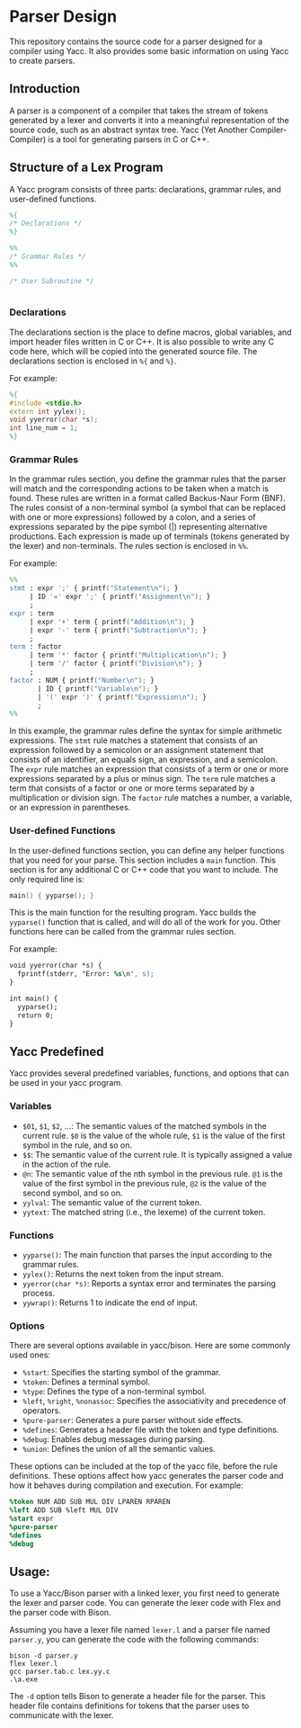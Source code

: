# Parser Design
This repository contains the source code for a parser designed for a compiler using Yacc. It also provides some basic information on using Yacc to create parsers.

## Introduction
A parser is a component of a compiler that takes the stream of tokens generated by a lexer and converts it into a meaningful representation of the source code, such as an abstract syntax tree. Yacc (Yet Another Compiler-Compiler) is a tool for generating parsers in C or C++.

## Structure of a Lex Program

A Yacc program consists of three parts: declarations, grammar rules, and user-defined functions.
```yacc
%{
/* Declarations */
%}

%%
/* Grammar Rules */
%%

/* User Subroutine */
 
```

### Declarations

The declarations section is the place to define macros, global variables, and import header files written in C or C++. It is also possible to write any C code here, which will be copied into the generated source file. The declarations section is enclosed in `%{` and `%}`.

For example:
```yacc
%{
#include <stdio.h>
extern int yylex();
void yyerror(char *s);
int line_num = 1;
%}
```

### Grammar Rules
In the grammar rules section,  you define the grammar rules that the parser will match and the corresponding actions to be taken when a match is found. These rules are written in a format called Backus-Naur Form (BNF). The rules consist of a non-terminal symbol (a symbol that can be replaced with one or more expressions) followed by a colon, and a series of expressions separated by the pipe symbol (|) representing alternative productions. Each expression is made up of terminals (tokens generated by the lexer) and non-terminals. The rules section is enclosed in `%%`.

For example:
```yacc
%%
stmt : expr ';' { printf("Statement\n"); }
     | ID '=' expr ';' { printf("Assignment\n"); }
     ;
expr : term
     | expr '+' term { printf("Addition\n"); }
     | expr '-' term { printf("Subtraction\n"); }
     ;
term : factor
     | term '*' factor { printf("Multiplication\n"); }
     | term '/' factor { printf("Division\n"); }
     ;
factor : NUM { printf("Number\n"); }
       | ID { printf("Variable\n"); }
       | '(' expr ')' { printf("Expression\n"); }
       ;
%%
```

In this example, the grammar rules define the syntax for simple arithmetic expressions. The `stmt` rule matches a statement that consists of an expression followed by a semicolon or an assignment statement that consists of an identifier, an equals sign, an expression, and a semicolon. 
The `expr` rule matches an expression that consists of a term or one or more expressions separated by a plus or minus sign. 
The `term` rule matches a term that consists of a factor or one or more terms separated by a multiplication or division sign.
The `factor` rule matches a number, a variable, or an expression in parentheses.

### User-defined Functions

In the user-defined functions section, you can define any helper functions that you need for your parse. This section includes a `main` function. This section is for any additional C or C++ code that you want to include. The only required line is:
```c
main() { yyparse(); }
```
This is the main function for the resulting program. Yacc builds the `yyparse()` function that is called, and will do all of the work for you. Other functions here can be called from the grammar rules section.

For example:
```yacc
void yyerror(char *s) {
  fprintf(stderr, "Error: %s\n", s);
}

int main() {
  yyparse();
  return 0;
}
```


## Yacc Predefined

Yacc provides several predefined variables, functions, and options that can be used in your yacc program.

### Variables

- `$01`, `$1`, `$2`, ...: The semantic values of the matched symbols in the current rule. `$0` is the value of the whole rule, `$1` is the value of the first symbol in the rule, and so on.
- `$$`: The semantic value of the current rule. It is typically assigned a value in the action of the rule.
- `@n`:  The semantic value of the nth symbol in the previous rule. `@1` is the value of the first symbol in the previous rule, `@2` is the value of the second symbol, and so on.
- `yylval`: The semantic value of the current token.
- `yytext`: The matched string (i.e., the lexeme) of the current token.

### Functions

- `yyparse()`: The main function that parses the input according to the grammar rules.
- `yylex()`: Returns the next token from the input stream.
- `yyerror(char *s)`: Reports a syntax error and terminates the parsing process.
- `yywrap()`: Returns 1 to indicate the end of input.

### Options

There are several options available in yacc/bison. Here are some commonly used ones:

- `%start`: Specifies the starting symbol of the grammar.
- `%token`: Defines a terminal symbol.
- `%type`: Defines the type of a non-terminal symbol.
- `%left`, `%right`, `%nonassoc`: Specifies the associativity and precedence of operators.
- `%pure-parser`: Generates a pure parser without side effects.
- `%defines`: Generates a header file with the token and type definitions.
- `%debug`: Enables debug messages during parsing.
- `%union`: Defines the union of all the semantic values.

These options can be included at the top of the yacc file, before the rule definitions. These options affect how yacc generates the parser code and how it behaves during compilation and execution. For example:

```yacc
%token NUM ADD SUB MUL DIV LPAREN RPAREN
%left ADD SUB %left MUL DIV
%start expr
%pure-parser
%defines
%debug
```

 ## Usage: 
 To use a Yacc/Bison parser with a linked lexer, you first need to generate the lexer and parser code. You can generate the lexer code with Flex and the parser code with Bison.

Assuming you have a lexer file named `lexer.l` and a parser file named `parser.y`, you can generate the code with the following commands:
 ```
bison -d parser.y
flex lexer.l
gcc parser.tab.c lex.yy.c
.\a.exe

 ```
The `-d` option tells Bison to generate a header file for the parser. This header file contains definitions for tokens that the parser uses to communicate with the lexer. 
 
